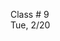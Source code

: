 
<div class="lecture1">

<div class="column_date">

Class # 9 <br> 
Tue, 2/20 

</div>

<div class="column_materials">
<p markdown="block">



</p>
</div>


<div class="column_assign">
<p markdown="block">




</p>
</div>
    
</div>
